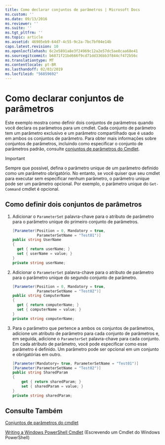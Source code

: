 ```yaml
---
title: Como declarar conjuntos de parâmetros | Microsoft Docs
ms.custom: ''
ms.date: 09/13/2016
ms.reviewer: ''
ms.suite: ''
ms.tgt_pltfrm: ''
ms.topic: article
ms.assetid: 46905eb9-64d7-4c55-9c2a-7bc7bf04e14b
caps.latest.revision: 10
ms.openlocfilehash: 6c2e5891a8e3f24969c12a2e57dc5ae8caa68e41
ms.sourcegitcommit: b6871f21bd666f9cd71dd336bb3f844cf472b56c
ms.translationtype: MT
ms.contentlocale: pt-BR
ms.lasthandoff: 02/03/2019
ms.locfileid: "56859692"
---
```

# <a name="how-to-declare-parameter-sets"></a>Como declarar conjuntos de parâmetros

Este exemplo mostra como definir dois conjuntos de parâmetros quando você declara os parâmetros para um cmdlet. Cada conjunto de parâmetro tem um parâmetro exclusivo e um parâmetro compartilhado que é usado em ambos os conjuntos de parâmetro. Para obter mais informações sobre conjuntos de parâmetros, incluindo como especificar o conjunto de parâmetros padrão, consulte [conjuntos de parâmetros do Cmdlet](./cmdlet-parameter-sets.md).

> [!IMPORTANT]
> Sempre que possível, defina o parâmetro unique de um parâmetro definido como um parâmetro obrigatório. No entanto, se você quiser que seu cmdlet para executar sem especificar nenhum parâmetro, o parâmetro unique pode ser um parâmetro opcional. Por exemplo, o parâmetro unique do `Get-Command` cmdlet é opcional.

## <a name="how-to-define-two-parameter-sets"></a>Como definir dois conjuntos de parâmetros

1. Adicionar o `ParameterSet` palavra-chave para o atributo de parâmetro para o parâmetro unique do primeiro conjunto de parâmetros.

   ```csharp
   [Parameter(Position = 0, Mandatory = true,
              ParameterSetName = "Test01")]
   public string UserName
   {
     get { return userName; }
     set { userName = value; }
   }
   private string userName;
   ```

2. Adicionar o `ParameterSet` palavra-chave para o atributo de parâmetro para o parâmetro unique do segundo conjunto de parâmetro.

   ```csharp
   [Parameter(Position = 0, Mandatory = true,
              ParameterSetName = "Test02")]
   public string ComputerName
   {
     get { return computerName; }
     set { computerName = value; }
   }
   private string computerName;
   ```

3. Para o parâmetro que pertence a ambos os conjuntos de parâmetros, adicione um atributo de parâmetro para cada conjunto de parâmetros e, em seguida, adicione o `ParameterSet` palavra-chave para cada conjunto. Em cada atributo de parâmetro, você pode especificar como esse parâmetro é definido. Um parâmetro pode ser opcional em um conjunto e obrigatórias em outro.

   ```csharp
   [Parameter(Mandatory= true, ParameterSetName = "Test01")]
   [Parameter(ParameterSetName = "Test02")]
   public string SharedParam
   {
       get { return sharedParam; }
       set { sharedParam = value; }
   }
   private string sharedParam;
   ```

## <a name="see-also"></a>Consulte Também

[Conjuntos de parâmetros do cmdlet](./cmdlet-parameter-sets.md)

[Writing a Windows PowerShell Cmdlet](./writing-a-windows-powershell-cmdlet.md) (Escrevendo um Cmdlet do Windows PowerShell)
